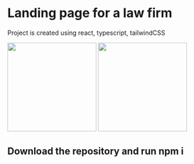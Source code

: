 # Landing page for a law firm

Project is created using react, typescript, tailwindCSS

<div style="dislay: flex; justify-content: space-between;">
  <img src="https://user-images.githubusercontent.com/62358513/226196790-582014d7-8c60-4833-9b80-188bd2ac35a9.JPG" style="max-width: 200px; height: 200px;">
  <img src="https://user-images.githubusercontent.com/62358513/226196860-21e87860-d9df-474f-b268-5a125b0d7c28.JPG" style="max-width: 200px; height: 200px;">
</div>



## Download the repository and run npm i
